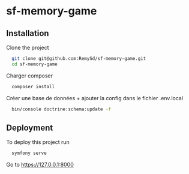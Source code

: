 # sf-memory-game

## Installation

Clone the project

```bash
  git clone git@github.com:RemySd/sf-memory-game.git
  cd sf-memory-game
```

Charger composer

```bash
  composer install
```

Créer une base de données + ajouter la config dans le fichier .env.local

```bash
  bin/console doctrine:schema:update -f
```

## Deployment

To deploy this project run

```bash
  symfony serve
```

Go to https://127.0.0.1:8000  
